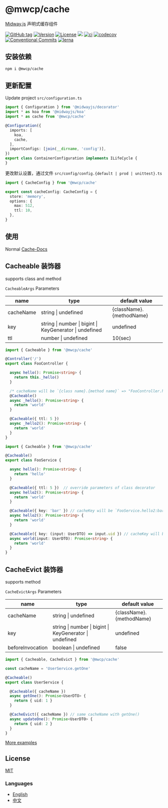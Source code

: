 # @mwcp/cache

[Midway.js] 声明式缓存组件

[![GitHub tag](https://img.shields.io/github/tag/waitingsong/midway-components)]()
[![Version](https://img.shields.io/npm/v/@mwcp/cache.svg)](https://www.npmjs.com/package/midway-components)
[![License](https://img.shields.io/badge/license-MIT-blue.svg)](https://opensource.org/licenses/MIT)
[![](https://img.shields.io/badge/lang-TypeScript-blue.svg)]()
[![ci](https://github.com/waitingsong/midway-components/workflows/ci/badge.svg)](https://github.com/waitingsong/midway-components/actions?query=workflow%3A%22ci%22)
[![codecov](https://codecov.io/gh/waitingsong/midway-components/branch/main/graph/badge.svg?token=lbfTIGwu6t)](https://codecov.io/gh/waitingsong/midway-components)
[![Conventional Commits](https://img.shields.io/badge/Conventional%20Commits-1.0.0-yellow.svg)](https://conventionalcommits.org)
[![lerna](https://img.shields.io/badge/maintained%20with-lerna-cc00ff.svg)](https://lernajs.io/)


## 安装依赖

```sh
npm i @mwcp/cache
```

## 更新配置

Update project `src/configuration.ts`
```ts
import { Configuration } from '@midwayjs/decorator'
import * as koa from '@midwayjs/koa'
import * as cache from '@mwcp/cache'

@Configuration({
  imports: [
    koa,
    cache,
  ],
  importConfigs: [join(__dirname, 'config')],
})
export class ContainerConfiguration implements ILifeCycle {
}
```

更改默认设置，通过文件 `src/config/config.{default | prod | unittest}.ts`
```ts
import { CacheConfig } from '@mwcp/cache'

export const cacheConfig: CacheConfig = {
  store: 'memory',
  options: {
    max: 512,
    ttl: 10,
  },
}
```

## 使用

Normal [Cache-Docs]


## Cacheable 装饰器

supports class and method

`CacheableArgs` Parameters

| name      | type                                                    | default value            |
| --------- | ------------------------------------------------------- | ------------------------ |
| cacheName | string \| undefined                                     | {className}.{methodName} |
| key       | string \| number \| bigint \| KeyGenerator \| undefined | undefined                |
| ttl       | number \| undefined                                     | 10(sec)                  |

```ts
import { Cacheable } from '@mwcp/cache'

@Controller('/')
export class FooController {

  async hello(): Promise<string> {
    return this._hello()
  }

  /* cacheName will be `{class name}.{method name}` => "FooController.hello" */
  @Cacheable()
  async _hello(): Promise<string> {
    return 'world'
  }

  @Cacheable({ ttl: 5 })
  async _hello2(): Promise<string> {
    return 'world'
  }
}
```

```ts
import { Cacheable } from '@mwcp/cache'

@Cacheable() 
export class FooService {

  async hello(): Promise<string> {
    return 'hello'
  }

  @Cacheable({ ttl: 5 })  // override parameters of class decorator
  async hello2(): Promise<string> {
    return 'world'
  }

  @Cacheable({ key: 'bar' }) // cacheKey will be `FooService.hello2:bar`
  async hello2(): Promise<string> {
    return 'world'
  }

  @Cacheable({ key: (input: UserDTO) => input.uid }) // cacheKey will be `FooService.world:${uid}`
  async world(input: UserDTO): Promise<string> {
    return 'world'
  }
}
```

## CacheEvict  装饰器

supports method

`CacheEvictArgs` Parameters

| name             | type                                                    | default value            |
| ---------------- | ------------------------------------------------------- | ------------------------ |
| cacheName        | string \| undefined                                     | {className}.{methodName} |
| key              | string \| number \| bigint \| KeyGenerator \| undefined | undefined                |
| beforeInvocation | boolean \| undefined                                    | false                    |

```ts
import { Cacheable, CacheEvict } from '@mwcp/cache'

const cacheName = 'UserService.getOne' 

@Cacheable() 
export class UserService {

  @Cacheable({ cacheName })
  async getOne(): Promise<UserDTO> {
    return { uid: 1 }
  }

  @CacheEvict({ cacheName }) // same cacheName with getOne()
  async updateOne(): Promise<UserDTO> {
    return { uid: 2 }
  }
}
```

[More examples]


## License
[MIT](LICENSE)


### Languages
- [English](./README.md)
- [中文](./README.zh-CN.md)

<br>

[Midway.js]: https://midwayjs.org/
[Cache-Docs]: https://midwayjs.org/en/docs/extensions/cache
[Cache-Docs-EN]: https://midwayjs.org/en/docs/extensions/cache
[KeyGenerator]: https://github.com/waitingsong/midway-components/blob/main/packages/cache/src/lib/types.ts#L43
[More examples]: https://github.com/waitingsong/midway-components/tree/main/packages/cache/test/fixtures/base-app/src

